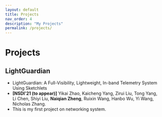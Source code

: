 ```yaml
---
layout: default
title: Projects
nav_order: 4
description: "My Projects"
permalink: /projects/
---
```

# Projects

## LightGuardian
- LightGuardian: A Full-Visibility, Lightweight, In-band Telemetry System Using Sketchlets
- **[NSDI'21 (to appear)]** Yikai Zhao, Kaicheng Yang, Zirui Liu, Tong Yang, Li Chen, Shiyi Liu, **Naiqian Zheng**, Ruixin Wang, Hanbo Wu, Yi Wang, Nicholas Zhang.
- This is my first project on networking system.
